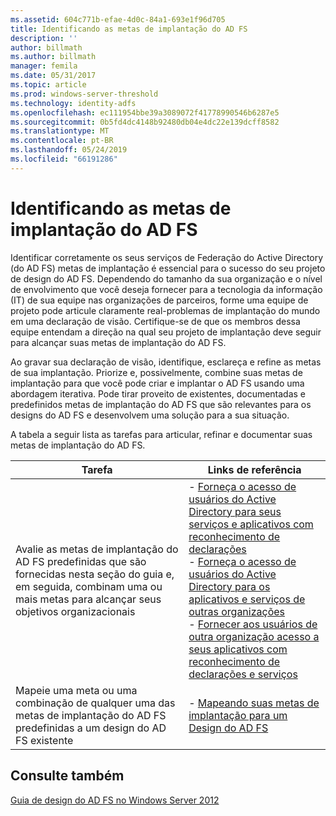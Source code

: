 ```yaml
---
ms.assetid: 604c771b-efae-4d0c-84a1-693e1f96d705
title: Identificando as metas de implantação do AD FS
description: ''
author: billmath
ms.author: billmath
manager: femila
ms.date: 05/31/2017
ms.topic: article
ms.prod: windows-server-threshold
ms.technology: identity-adfs
ms.openlocfilehash: ec111954bbe39a3089072f41778990546b6287e5
ms.sourcegitcommit: 0b5fd4dc4148b92480db04e4dc22e139dcff8582
ms.translationtype: MT
ms.contentlocale: pt-BR
ms.lasthandoff: 05/24/2019
ms.locfileid: "66191286"
---
```

# <a name="identifying-your-ad-fs-deployment-goals"></a>Identificando as metas de implantação do AD FS

Identificar corretamente os seus serviços de Federação do Active Directory \(do AD FS\) metas de implantação é essencial para o sucesso do seu projeto de design do AD FS. Dependendo do tamanho da sua organização e o nível de envolvimento que você deseja fornecer para a tecnologia da informação \(IT\) de sua equipe nas organizações de parceiros, forme uma equipe de projeto pode articule claramente real\-problemas de implantação do mundo em uma declaração de visão. Certifique-se de que os membros dessa equipe entendam a direção na qual seu projeto de implantação deve seguir para alcançar suas metas de implantação do AD FS.  
  
Ao gravar sua declaração de visão, identifique, esclareça e refine as metas de sua implantação. Priorize e, possivelmente, combine suas metas de implantação para que você pode criar e implantar o AD FS usando uma abordagem iterativa. Pode tirar proveito de existentes, documentadas e predefinidos metas de implantação do AD FS que são relevantes para os designs do AD FS e desenvolvem uma solução para a sua situação.  
  
A tabela a seguir lista as tarefas para articular, refinar e documentar suas metas de implantação do AD FS.  
  
|Tarefa|Links de referência|  
|--------|-------------------|  
|Avalie as metas de implantação do AD FS predefinidas que são fornecidas nesta seção do guia e, em seguida, combinam uma ou mais metas para alcançar seus objetivos organizacionais|-   [Forneça o acesso de usuários do Active Directory para seus serviços e aplicativos com reconhecimento de declarações](Provide-Your-Active-Directory-Users-Access-to-Your-Claims-Aware-Applications-and-Services.md)<br />-   [Forneça o acesso de usuários do Active Directory para os aplicativos e serviços de outras organizações](Provide-Your-Active-Directory-Users-Access-to-the-Applications-and-Services-of-Other-Organizations.md)<br />-   [Fornecer aos usuários de outra organização acesso a seus aplicativos com reconhecimento de declarações e serviços](Provide-Users-in-Another-Organization-Access-to-Your-Claims-Aware-Applications-and-Services.md)|  
|Mapeie uma meta ou uma combinação de qualquer uma das metas de implantação do AD FS predefinidas a um design do AD FS existente|-   [Mapeando suas metas de implantação para um Design do AD FS](Mapping-Your-Deployment-Goals-to-an-AD-FS-Design.md)|  
  
## <a name="see-also"></a>Consulte também
[Guia de design do AD FS no Windows Server 2012](AD-FS-Design-Guide-in-Windows-Server-2012.md)

